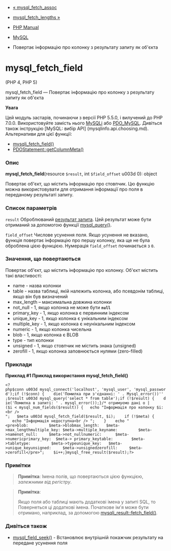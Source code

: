 - [« mysql_fetch_assoc](function.mysql-fetch-assoc.md)
- [mysql_fetch_lengths »](function.mysql-fetch-lengths.md)

- [PHP Manual](index.md)
- [MySQL](ref.mysql.md)
- Повертає інформацію про колонку з результату запиту як об'єкта

# mysql_fetch_field

(PHP 4, PHP 5)

mysql_fetch_field — Повертає інформацію про колонку з результату
запиту як об'єкта

**Увага**

Цей модуль застарів, починаючи з версії PHP 5.5.0, і вилучений до PHP 7.0.0.
Використовуйте замість нього [MySQLi](book.mysqli.md) або
[PDO_MySQL](ref.pdo-mysql.md). Дивіться також інструкцію [MySQL: вибір
API] (mysqlinfo.api.choosing.md). Альтернативи для цієї функції:

- [mysqli_fetch_field()](mysqli-result.fetch-field.md)
- [PDOStatement::getColumnMeta()](pdostatement.getcolumnmeta.md)

### Опис

**mysql_fetch_field**(resource `$result`, int `$field_offset` u003d 0):
object

Повертає об'єкт, що містить інформацію про стовпчик. Цю функцію можна
використовувати для отримання інформації про поля в переданому результаті
запиту.

### Список параметрів

`result`
Оброблюваний [результат запита](language.types.resource.md). Цей
результат може бути отриманий за допомогою функції
[mysql_query()](function.mysql-query.md).

`field_offset`
Числове усунення поля. Якщо усунення не вказано, функція повертає
інформацію про першу колонку, яка ще не була оброблена цією
функцією. Нумерація `field_offset` починається з `0`.

### Значення, що повертаються

Повертає об'єкт, що містить інформацію про колонку. Об'єкт містить
такі властивості:

- name - назва колонки
- table - назва таблиці, якій належить колонка, або
псевдонім таблиці, якщо він був визначений
- max_length – максимальна довжина колонки
- not_null - 1, якщо колонка не може бути **`null`**
- primary_key - 1, якщо колонка є первинним індексом
- unique_key - 1, якщо колонка є унікальним індексом
- multiple_key - 1, якщо колонка є неунікальним індексом
- numeric - 1, якщо колонка чисельна
- blob - 1, якщо колонка є BLOB
- type - тип колонки
- unsigned - 1, якщо стовпчик не містить знака (unsigned)
- zerofill - 1, якщо колонка заповнюється нулями (zero-filled)

### Приклади

**Приклад #1 Приклад використання **mysql_fetch_field()****

` <?php$conn u003d mysql_connect('localhost', 'mysql_user', 'mysql_password');if (!$conn) {    die('Помилка при з'єднанні: ' . Mysql_error())'' ;$result u003d mysql_query('select * from table');if (!$result) {    die('Помилка в запиті: ' . mysql_error());}/* отримуємо дані о | ($i < mysql_num_fields($result)) {   echo "Інформація про колонку $i:<br />
";   $meta u003d mysql_fetch_field($result, $i);    if (!$meta) {        echo "Інформація недоступна<br />
";    }    echo "<pre>blob:         $meta->blobmax_length:   $meta->max_lengthmultiple_key: $meta->multiple_keyname:         $meta->namenot_null:     $meta->not_nullnumeric:      $meta->numericprimary_key:  $meta-> primary_keytable:        $meta->tabletype:         $meta->typeunique_key:   $meta->unique_keyunsigned:     $meta->unsignedzerofill:     $meta->zerofill</pre>";    $i++;}mysql_free_result($result);?> `

### Примітки

> **Примітка**: Імена полів, що повертаються цією функцією,
> *залежними від регістру*.

> **Примітка**:
>
> Якщо поля або таблиці мають додаткові імена у запиті SQL, то
> Повернеться ці додаткові імена. Початкове ім'я може бути
> отримано, наприклад, за допомогою
> [mysqli_result::fetch_field()](mysqli-result.fetch-field.md).

### Дивіться також

- [mysql_field_seek()](function.mysql-field-seek.md) - Встановлює
внутрішній покажчик результату на передане усунення поля
